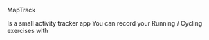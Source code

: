 M a p T r a c k 

Is a small activity tracker app
You can record your Running / Cycling exercises with 


